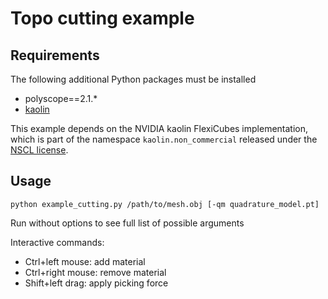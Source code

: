 # Topo cutting example


## Requirements

The following additional Python packages must be installed

 - polyscope==2.1.*
 - [kaolin](https://github.com/NVIDIAGameWorks/kaolin)

This example depends on the NVIDIA kaolin FlexiCubes implementation, which is part of the namespace `kaolin.non_commercial` released under the [NSCL license](https://github.com/NVIDIAGameWorks/kaolin/blob/master/LICENSE.NSCL).

## Usage

```
python example_cutting.py /path/to/mesh.obj [-qm quadrature_model.pt]
```

Run without options to see full list of possible arguments

Interactive commands:

 - Ctrl+left mouse: add material
 - Ctrl+right mouse: remove material
 - Shift+left drag: apply picking force

 
 